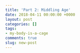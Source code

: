 ```yaml
---
title: 'Part 2: Middling Age'
date: 2018-04-11 00:00:00 +0000
layout: post
categories: []
tags:
- my-body-is-a-cage
comments: true
slug: new-post
---
```

